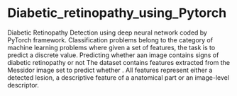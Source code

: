 # Diabetic_retinopathy_using_Pytorch
Diabetic Retinopathy Detection using deep neural network coded by PyTorch framework.
Classification problems belong to the category of machine learning problems where given a set of features, the task is to predict a discrete value. Predicting whether aan image contains signs of diabetic retinopathy or not
The dataset contains features extracted from the Messidor image set to predict whether . All features represent either a detected lesion, a descriptive feature of a anatomical part or an image-level descriptor.
